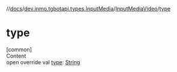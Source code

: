 //[docs](../../../index.md)/[dev.inmo.tgbotapi.types.InputMedia](../index.md)/[InputMediaVideo](index.md)/[type](type.md)



# type  
[common]  
Content  
open override val [type](type.md): [String](https://kotlinlang.org/api/latest/jvm/stdlib/kotlin/-string/index.html)  



